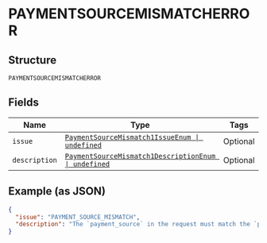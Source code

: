 
# PAYMENTSOURCEMISMATCHERROR

## Structure

`PAYMENTSOURCEMISMATCHERROR`

## Fields

| Name | Type | Tags | Description |
|  --- | --- | --- | --- |
| `issue` | [`PaymentSourceMismatch1IssueEnum \| undefined`](../../doc/models/payment-source-mismatch-1-issue-enum.md) | Optional | - |
| `description` | [`PaymentSourceMismatch1DescriptionEnum \| undefined`](../../doc/models/payment-source-mismatch-1-description-enum.md) | Optional | - |

## Example (as JSON)

```json
{
  "issue": "PAYMENT_SOURCE_MISMATCH",
  "description": "The `payment_source` in the request must match the `payment_source` used for the authorization or capture referenced by `previous_transaction_reference`. Please use `previous_transaction_reference` whose `payment_source` matches with the `payment_source` specified in the order."
}
```

